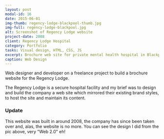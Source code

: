 ```yaml
---
layout: post
modal-id: 16
date: 2015-06-01
img-thumb: regency-lodge-blackpool-thumb.jpg
img-full: regency-lodge-blackpool.jpg
alt: Screenshot of Regency Lodge website
project-date: 2008
client: Regency Lodge Hospital
category: Portfolio
tasks: Visual design, HTML, CSS, JS
excerpt: Brochure web site for private mental health hospital in Blackpool.  Custom design and front end build.
caption: Web Design
---
```


Web designer and developer on a freelance project to build a brochure website for the Regency Lodge.

The Regency Lodge is a secure hospital facility and my brief was to design and build the company a web site which mirrored their existing brand styles, to host the site and maintain its content.  

### Update

This website was built in around 2008, the company has since been taken over and, alas, the website is no more.  You can see the design I did from the pic above, very "Web 2.0" eh!